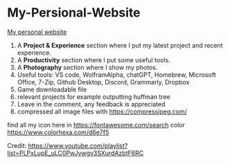 # My-Persional-Website

[My personal website](https://woodylinwc.github.io/)

1. A **Project & Experience** section where I put my latest project and recent experience.
2. A **Productivity** section where I put some useful tools.
3. A **Photography** section where I show my photos.
5. Useful tools: VS code, WolframAlpha, chatGPT, Homebrew, Microsoft Office, 7-Zip, Github Desktop, Discord, Grammarly, Dropbox
6. Game downloadable file
7. relevant projects for example outputting huffman tree
8. Leave in the comment, any feedback is appreciated
9. compressed all image files with https://compressjpeg.com/

find all my icon here in https://fontawesome.com/search
color https://www.colorhexa.com/d6e7f5

Credit: https://www.youtube.com/playlist?list=PLPxLupE_uLC0PwJywgv3SXurdAzbtF6RC
